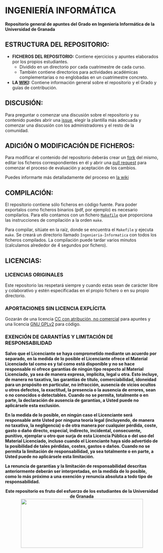 # INGENIERÍA INFORMÁTICA

**Repositorio general de apuntes del Grado en Ingeniería Informática de la Universidad de Granada**

## ESTRUCTURA DEL REPOSITORIO:

- **FICHEROS DEL REPOSITORIO:** Contiene ejercicios y apuntes elaborados por los propios estudiantes.
  - Dividido en un directorio por cada cuatrimestre de cada curso.
  - También contiene directorios para actividades académicas complementarias o no englobadas en un cuatrimestre concreto.
- **LA [WIKI](https://github.com/DEIIT/Ingenieria-Informatica/wiki):** Contiene información general sobre el repositorio y el Grado y guías de contribución.

## DISCUSIÓN:

Para preguntar o comenzar una discusión sobre el repositorio y su contenido puedes abrir una [issue](https://github.com/DEIIT/Ingenieria-Informatica/issues), elegir la plantilla más adecuada y comenzar una discusión con los administradores y el resto de la comunidad.

## ADICIÓN O MODIFICACIÓN DE FICHEROS:

Para modificar el contenido del repositorio deberás crear un [fork](https://help.github.com/en/articles/fork-a-repo) del mismo, editar los ficheros correspondientes en él y abrir una [pull request](https://help.github.com/en/articles/about-pull-requests) para comenzar el proceso de evaluación y aceptación de los cambios.

Puedes informarte más detalladamente del proceso en [la wiki](https://github.com/DEIIT/Ingenieria-Informatica/wiki/C%C3%B3mo-contribuir)

## COMPILACIÓN:

El repositorio contiene sólo ficheros en código fuente. Para poder exportalos como ficheros binarios (pdf, por ejemplo) es necesario compilarlos. Para ello contamos con un fichero [`Makefile`](https://github.com/DEIIT/Ingenieria-Informatica/blob/master/Makefile) que proporciona las instrucciones de compilación a la orden `make`.

Para compilar, sitúate en la raíz, donde se encuentra el `Makefile` y ejecuta `make`. Se creará un directorio llamado `Ingenieria-Informatica` con todos los ficheros compilados. La compilación puede tardar varios minutos (calculamos alrededor de 4 segundos por fichero).

## LICENCIAS:

### LICENCIAS ORIGINALES

Este repositorio las respetará siempre y cuando estas sean de carácter libre y colaborativo y estén especificadas en el propio fichero o en su propio directorio.

### APORTACIONES SIN LICENCIA EXPLÍCITA

Gozarán de una licencia [CC con atribución, no comercial](https://github.com/DEIIT/Ingenieria-Informatica/blob/master/LICENSE.CC) para apuntes y una licencia [GNU GPLv2](https://github.com/DEIIT/Ingenieria-Informatica/blob/master/LICENSE.GPL2) para código.

### EXENCIÓN DE GARANTÍAS Y LIMITACIÓN DE RESPONSABILIDAD

**Salvo que el Licenciante se haya comprometido mediante un acuerdo por separado, en la medida de lo posible el Licenciante ofrece el Material Licenciado tal como es y tal como está disponible y no se hace responsable ni ofrece garantías de ningún tipo respecto al Material Licenciado, ya sea de manera expresa, implícita, legal u otra. Esto incluye, de manera no taxativa, las garantías de título, comerciabilidad, idoneidad para un propósito en particular, no infracción, ausencia de vicios ocultos u otros defectos, la exactitud, la presencia o la ausencia de errores, sean o no conocidos o detectables. Cuando no se permita, totalmente o en parte, la declaración de ausencia de garantías, a Usted puede no aplicársele esta exclusión.**

**En la medida de lo posible, en ningún caso el Licenciante será responsable ante Usted por ninguna teoría legal (incluyendo, de manera no taxativa, la negligencia) o de otra manera por cualquier pérdida, coste, gasto o daño directo, especial, indirecto, incidental, consecuente, punitivo, ejemplar u otro que surja de esta Licencia Pública o del uso del Material Licenciado, incluso cuando el Licenciante haya sido advertido de la posibilidad de tales pérdidas, costes, gastos o daños. Cuando no se permita la limitación de responsabilidad, ya sea totalmente o en parte, a Usted puede no aplicársele esta limitación.**

**La renuncia de garantías y la limitación de responsabilidad descritas anteriormente deberán ser interpretadas, en la medida de lo posible, como lo más próximo a una exención y renuncia absoluta a todo tipo de responsabilidad.**

<p align="center">
   <b>Este repositorio es fruto del esfuerzo de los estudiantes de la Universidad de Granada</b></br>
   <a href="http://deiit.ugr.es/"><img width="401" height="160" src="https://deiit.ugr.es/img/logo-DEIIT.png"> </a>
</p>
